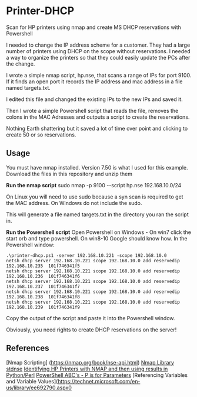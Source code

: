 # Printer-DHCP
Scan for HP printers using nmap and create MS DHCP reservations with Powershell

I needed to change the IP address scheme for a customer. They had a large number of printers using DHCP on the scope without reservations. I needed a way to organize the printers so that they could easily update the PCs after the change.

I wrote a simple nmap script, hp.nse, that scans a range of IPs for port 9100. If it finds an open port it records the IP address and mac address in a file named targets.txt.

I edited this file and changed the existing IPs to the new IPs and saved it.

Then I wrote a simple Powershell script that reads the file, removes the colons in the MAC Adresses and outputs a script to create the reservations.

Nothing Earth shattering but it saved a lot of time over point and clicking to create 50 or so reservations.

## Usage

You must have nmap installed. Version 7.50 is what I used for this example.
Download the files in this repository and unzip them

**Run the nmap script**
sudo nmap -p 9100 --script hp.nse 192.168.10.0/24

On Linux you will need to use sudo because a syn scan is required to get the MAC address.
On Windows do not include the sudo.

This will generate a file named targets.txt in the directory you ran the script in.

**Run the Powershell script**
Open Powershell on Windows - On win7 click the start orb and type powershell. On win8-10 Google should know how.
In the Powershell window:
```
.\printer-dhcp.ps1 -server 192.168.10.221 -scope 192.168.10.0
netsh dhcp server 192.168.10.221 scope 192.168.10.0 add reservedip 192.168.10.235  101f746341f5 
netsh dhcp server 192.168.10.221 scope 192.168.10.0 add reservedip 192.168.10.236  101f746341f6 
netsh dhcp server 192.168.10.221 scope 192.168.10.0 add reservedip 192.168.10.237  101f746341f7 
netsh dhcp server 192.168.10.221 scope 192.168.10.0 add reservedip 192.168.10.238  101f746341f8 
netsh dhcp server 192.168.10.221 scope 192.168.10.0 add reservedip 192.168.10.239  101f746341f9 
```

Copy the output of the script and paste it into the Powershell window.

Obviously, you need rights to create DHCP reservations on the server!

## References
[Nmap Scripting] (https://nmap.org/book/nse-api.html)
[Nmap Library stdnse](https://nmap.org/nsedoc/lib/stdnse.html#format_mac)
[Identifying HP Printers with NMAP and then using results in Python/Perl](https://help.github.com/articles/basic-writing-and-formatting-syntax/)
[PowerShell ABC's - P is for Parameters](https://devcentral.f5.com/articles/powershell-abcs-p-is-for-parameters)
[Referencing Variables and Variable Values](https://technet.microsoft.com/en-us/library/ee692790.aspx0


